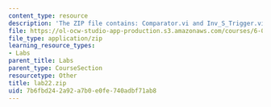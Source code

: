 ```yaml
---
content_type: resource
description: 'The ZIP file contains: Comparator.vi and Inv_S_Trigger.vi.'
file: https://ol-ocw-studio-app-production.s3.amazonaws.com/courses/6-071j-introduction-to-electronics-signals-and-measurement-spring-2006/7b6fbd242a92a7b0e0fe740adbf71ab8_lab22.zip
file_type: application/zip
learning_resource_types:
- Labs
parent_title: Labs
parent_type: CourseSection
resourcetype: Other
title: lab22.zip
uid: 7b6fbd24-2a92-a7b0-e0fe-740adbf71ab8
---
```

